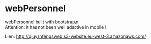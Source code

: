 # webPersonnel
webPersonnel built with bootstrap\n<br>
Attention: it has not been well adaptive in mobile !


Lien: http://qiuyanfengsweb.s3-website.eu-west-3.amazonaws.com/
